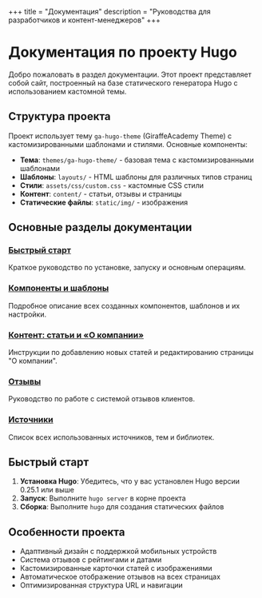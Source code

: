 +++
title = "Документация"
description = "Руководства для разработчиков и контент-менеджеров"
+++

# Документация по проекту Hugo

Добро пожаловать в раздел документации. Этот проект представляет собой сайт, построенный на базе статического генератора Hugo с использованием кастомной темы.

## Структура проекта

Проект использует тему `ga-hugo-theme` (GiraffeAcademy Theme) с кастомизированными шаблонами и стилями. Основные компоненты:

- **Тема**: `themes/ga-hugo-theme/` - базовая тема с кастомизированными шаблонами
- **Шаблоны**: `layouts/` - HTML шаблоны для различных типов страниц
- **Стили**: `assets/css/custom.css` - кастомные CSS стили
- **Контент**: `content/` - статьи, отзывы и страницы
- **Статические файлы**: `static/img/` - изображения

## Основные разделы документации

### [Быстрый старт](/hugo-clean-pages/docs/quick-start/)
Краткое руководство по установке, запуску и основным операциям.

### [Компоненты и шаблоны](/hugo-clean-pages/docs/components/)
Подробное описание всех созданных компонентов, шаблонов и их настройки.

### [Контент: статьи и «О компании»](/hugo-clean-pages/docs/content/)
Инструкции по добавлению новых статей и редактированию страницы "О компании".

### [Отзывы](/hugo-clean-pages/docs/reviews/)
Руководство по работе с системой отзывов клиентов.

### [Источники](/hugo-clean-pages/docs/sources/)
Список всех использованных источников, тем и библиотек.

## Быстрый старт

1. **Установка Hugo**: Убедитесь, что у вас установлен Hugo версии 0.25.1 или выше
2. **Запуск**: Выполните `hugo server` в корне проекта
3. **Сборка**: Выполните `hugo` для создания статических файлов

## Особенности проекта

- Адаптивный дизайн с поддержкой мобильных устройств
- Система отзывов с рейтингами и датами
- Кастомизированные карточки статей с изображениями
- Автоматическое отображение отзывов на всех страницах
- Оптимизированная структура URL и навигации
